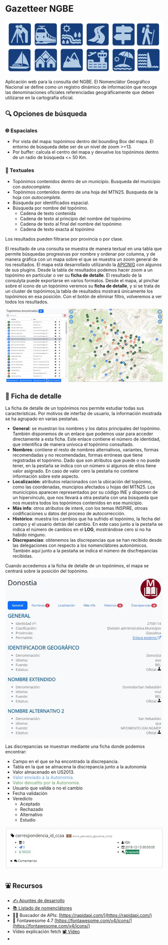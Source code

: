 # Gazetteer NGBE

<link rel="stylesheet" href="https://maxcdn.bootstrapcdn.com/font-awesome/4.6.1/css/font-awesome.min.css">

![](img/jumbotron.png)

Aplicación web para la consulta del NGBE. El Nomenclátor Geográfico Nacional se define como un registro dinámico de información que recoge las denominaciones oficiales referenciadas geográficamente que deben utilizarse en la cartografía oficial.

## 🔍 Opciones de búsqueda

### 🌐 Espaciales

* Por vista del mapa: topónimos dentro del bounding Box del mapa. El entorno de búsqueda debe ser de un nivel de zoom >=13.
* Por buffer: calcula el centro del mapa y devuelve los topónimos dentro de un radio de búsqueda <= 50 Km.
  
### 🔬 Textuales

* Topónimos contenidos dentro de un municipio. Busqueda del municipio con *autocomplete*.
* Topónimos contenidos dentro de una hoja del MTN25. Busqueda de la hoja con *autocomplete*.
* Búsqueda por identificados espacial.
* Búsqueda por nombre del topónimo.
  * Cadena de texto contenida
  * Cadena de texto al principio del nombre del topónimo
  * Cadena de texto al final del nombre del topónimo
  * Cadena de texto exacta al topónimo

Los resultados pueden filtrarse por provincia o por clase.

El resultado de una consulta se muestra de manera textual en una tabla que permite búsquedas progresivas por nombre y ordenar por columna, y de manera gráfica con un mapa sobre el que se muestra un zoom general de los resultados. El mapa está desarrollado utilizando la [APICNIG](https://github.com/IGN-CNIG/API-CNIG) con algunos de sus plugins. 
Desde la tabla de resultados podemos hacer zoom a un topónimo en particular o ver su **ficha de detalle**. El resultado de la consulyta puede exportarse en varios formatos. Desde el mapa, al pinchar sobre el icono de un topónimo veremos su **ficha de detalle**, y si se trata de un cluster de topónimos,la tabla de resultados mostrará únicamente los topónimos en esa posición. Con el botón de eliminar filtro, volveremos a ver todos los resultados.

![](img/help_resultado.jpg)

## 🎨 Ficha de detalle

La ficha de detalle de un topónimos nos permite estudiar todas sus características. Por motivos de interfaz de usuario, la información mostrada se ha agrupado en varias pestañas.

* **General**: se muestran los nombres y los datos principales del topónimo. También disponemos de un enlace que podemos usar para acceder directamente a esta ficha. Este enlace contiene el número de identidad, que intentifica de manera unívoca el topónimo consultado.
* **Nombres**: contiene el resto de nombres alternativos, variantes, formas recomendadas y no recomendadas, formas erróneas que tiene registradas el topónimo. Dado que son atributos que puede o no  puede tener, en la pestaña se indica con un número si algunos de ellos tiene valor asignado. En caso de valor cero la pestaña no contiene información sobre este aspecto.
* **Localización**: atributos relacionados con la ubicación del topónimo, como las coordenadas, muncipios afectados u hojas del MTN25. Los municicpios aparecen representados por su código INE y disponen de un hipervínculo, que nos llevará a otra pestaña con una búsqueda que nos muestra todos los topónimos contenidos en ese municipio.
* **Más info**: otros atributos de interé, con los temas INSPIRE, otroas codificaciones u datos del proceso de autocorrección.
* **Histórico**: muestra los cambios que ha sufrido el topónimo, la fecha del campo y el usuario detrás del cambio. En este caso junto a la pestaña se indica el número de cambios en el **LOG**, mostrándose cero si no ha habido ninguno.
* **Discrepancias**: obtenemos las discrepancias que se han recibido desde las delegaciones con respecto a los nomenclátores autonómicos. También aquí junto a la pestaña se indica el número de discfrepancias recibidas.

Cuando accedemos a la ficha de detalle de un topónimos, el mapa se centrará sobre la posición del topónimo.

![](img/help_detail.jpg)

Las discrepancias se muestran mediante una ficha donde podemos encontrar:

* Campo en el que se ha encontrado la discrepancia.
* Tabla en la que se almacena la discrepancia junto a la autonomía
* <i class="fa fa-database"></i> Valor almacenado en US2013.
* <span style="color:#6699CC;"><i class="fa fa-paper-plane"></i> Valor enviado a la Autonomía.</span>
* <span style="color:#669966;"><i class="fa fa-lightbulb-o"></i> Valor devuelto por la Autonomía.</span>
* <i class="fa fa-user" aria-hidden="true"></i> Usuario que valida o no el cambio
* <i class="fa fa-calendar" aria-hidden="true"></i> Fecha validación
* <i class="fa fa-gavel" aria-hidden="true"></i> Veredicto
  * Aceptado
  * Rechazado
  * Alternativo
  * Estudio

![](img/helper_descrepancia.jpg)

## ⛲️ Recursos

* [✍️ Apuntes de desarrollo](develnotes.md)
* [📚 Listado de nomenclátores](lista-nomenclators.md)
* 🕵️‍♂️ Buscador de APIs: [https://rapidapi.com/](https://rapidapi.com/)
* 🎨 Fontawesome 4.7 [https://fontawesome.com/v4/icons/](https://fontawesome.com/v4/icons/)
* Vídeo explicación fetch [📽 Vídeo](https://www.youtube.com/watch?v=FJ-w0tf3d_w)
* 

